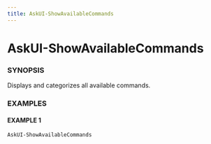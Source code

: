 ```yaml
---
title: AskUI-ShowAvailableCommands
---
```


# AskUI-ShowAvailableCommands

### SYNOPSIS

Displays and categorizes all available commands.

### EXAMPLES

#### EXAMPLE 1

```powershell
AskUI-ShowAvailableCommands
```

